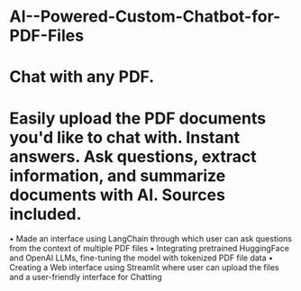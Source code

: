 # AI--Powered-Custom-Chatbot-for-PDF-Files
# Chat with any PDF.
# Easily upload the PDF documents you'd like to chat with. Instant answers. Ask questions, extract information, and summarize documents with AI. Sources included.
• Made an interface using LangChain through which user can ask questions from the context of multiple PDF files
• Integrating pretrained HuggingFace and OpenAI LLMs, fine-tuning the model with tokenized PDF file data
• Creating a Web interface using Streamlit where user can upload the files and a user-friendly interface for Chatting

